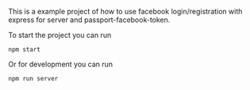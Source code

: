 This is a example project of how to use facebook login/registration with express for server and passport-facebook-token.

To start the project you can run

    npm start
    
Or for development you can run 

    npm run server